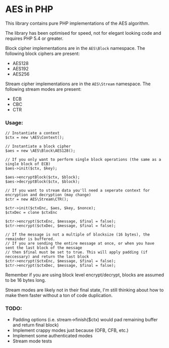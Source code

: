 AES in PHP
==========

This library contains pure PHP implementations of the AES algorithm.

The library has been optimised for speed, not for elegant looking code and requires PHP 5.4 or greater.

Block cipher implementations are in the `AES\Block` namespace. The following block ciphers are present:

 - AES128
 - AES192
 - AES256

Stream cipher implementations are in the `AES\Stream` namespace. The following stream modes are present:

 - ECB
 - CBC
 - CTR

### Usage:

```
// Instantiate a context
$ctx = new \AES\Context();

// Instantiate a block cipher
$aes = new \AES\Block\AES128();

// If you only want to perform single block operations (the same as a single block of ECB)
$aes->init($ctx, $key);

$aes->encryptBlock($ctx, $block);
$aes->decryptBlock($ctx, $block);

// If you want to stream data you'll need a seperate context for encryption and decryption (may change)
$ctr = new AES\Stream\CTR();

$ctr->init($ctxEnc, $aes, $key, $nonce);
$ctxDec = clone $ctxEnc

$ctr->encrypt($ctxEnc, $message, $final = false);
$ctr->encrypt($ctxDec, $message, $final = false);

// If the message is not a multiple of blocksize (16 bytes), the remainder is buffered.
// If you are sending the entire message at once, or when you have sent the last block of the message
// then $final must be set to true. This will apply padding (if neccessary) and return the last block
$ctr->encrypt($ctxEnc, $message, $final = false);
$ctr->encrypt($ctxDec, $message, $final = false);
```

Remember if you are using block level encrypt/decrypt, blocks are assumed to be 16 bytes long.

Stream modes are likely not in their final state, I'm still thinking about how to make them faster without a ton of code duplication.

### TODO:
 - Padding options (i.e. stream->finish($ctx) would pad remaining buffer and return final block)
 - Implement crappy modes just because (OFB, CFB, etc.)
 - Implement some authenticated modes
 - Stream mode tests
